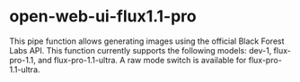 # open-web-ui-flux1.1-pro
This pipe function allows generating images using the official Black Forest Labs API. This function currently supports the following models: dev-1, flux-pro-1.1, and flux-pro-1.1-ultra. A raw mode switch is available for flux-pro-1.1-ultra.
